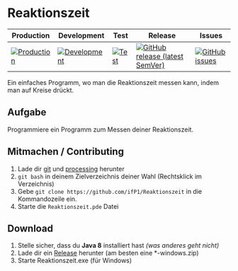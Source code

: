 # Reaktionszeit

Production | Development | Test | Release | Issues
--- | --- | --- | --- | ---
[![Production](https://github.com/ifP1/Reaktionszeit/workflows/Production/badge.svg)](https://github.com/ifP1/Reaktionszeit/actions?query=workflow%3AProduction) | [![Development](https://github.com/ifP1/Reaktionszeit/workflows/Development/badge.svg)](https://github.com/ifP1/Reaktionszeit/actions?query=workflow%3ADevelopment) | [![Test](https://github.com/ifP1/Reaktionszeit/workflows/Test/badge.svg)](https://github.com/ifP1/Reaktionszeit/actions?query=workflow%3ATest) | [![GitHub release (latest SemVer)](https://img.shields.io/github/v/release/ifP1/Reaktionszeit?sort=semver)](https://github.com/ifP1/Reaktionszeit/releases) | [![GitHub issues](https://img.shields.io/github/issues/ifP1/Reaktionszeit)](https://github.com/ifP1/Reaktionszeit/issues) 

Ein einfaches Programm, wo man die Reaktionszeit messen kann, indem man auf Kreise drückt.

## Aufgabe
Programmiere ein Programm zum Messen deiner Reaktionszeit.

## Mitmachen / Contributing
1. Lade dir [git](https://git-scm.com/downloads) und [processing](https://processing.org/download) herunter
2. `git bash` in deinem Zielverzeichnis deiner Wahl (Rechtsklick im Verzeichnis)
3. Gebe `git clone https://github.com/ifP1/Reaktionszeit` in die Kommandozeile ein.
4. Starte die `Reaktionszeit.pde` Datei

## Download
1. Stelle sicher, dass du **Java 8** installiert hast _(was anderes geht nicht)_
2. Lade dir ein [Release](https://github.com/ifP1/Reaktionszeit/releases/latest) herunter (am besten eine *-windows.zip)
3. Starte Reaktionszeit.exe (für Windows)